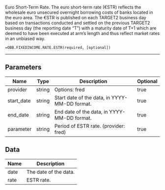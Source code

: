 <!-- markdownlint-disable MD041 -->

Euro Short-Term Rate.  The euro short-term rate (€STR) reflects the wholesale euro unsecured overnight borrowing costs of banks located in the euro area. The €STR is published on each TARGET2 business day based on transactions conducted and settled on the previous TARGET2 business day (the reporting date “T”) with a maturity date of T+1 which are deemed to have been executed at arm’s length and thus reflect market rates in an unbiased way.

```excel wordwrap
=OBB.FIXEDINCOME.RATE.ESTR(required, [optional])
```

---

## Parameters

| Name | Type | Description | Optional |
| ---- | ---- | ----------- | -------- |
| provider | string | Options: fred | true |
| start_date | string | Start date of the data, in YYYY-MM-DD format. | true |
| end_date | string | End date of the data, in YYYY-MM-DD format. | true |
| parameter | string | Period of ESTR rate. (provider: fred) | true |

## Data

| Name | Description |
| ---- | ----------- |
| date | The date of the data.  |
| rate | ESTR rate.  |
